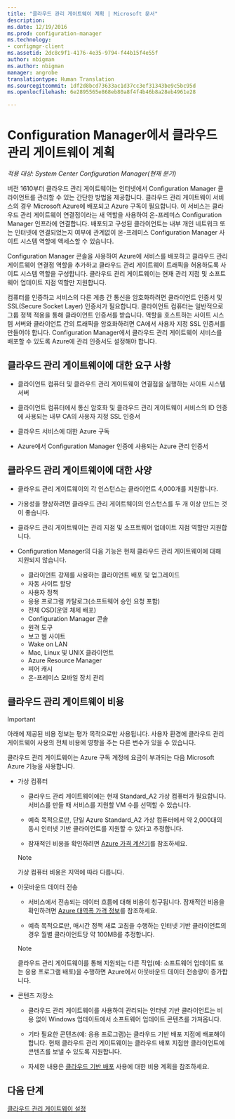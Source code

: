 ```yaml
---
title: "클라우드 관리 게이트웨이 계획 | Microsoft 문서"
description: 
ms.date: 12/19/2016
ms.prod: configuration-manager
ms.technology:
- configmgr-client
ms.assetid: 2dc8c9f1-4176-4e35-9794-f44b15f4e55f
author: nbigman
ms.author: nbigman
manager: angrobe
translationtype: Human Translation
ms.sourcegitcommit: 1df2d8bcd73633ac1d37cc3ef31343be9c5bc95d
ms.openlocfilehash: 6e2895565e868eb80a8f4f4b46b8a28eb4961e28

---
```


# <a name="plan-for-cloud-management-gateway-in-configuration-manager"></a>Configuration Manager에서 클라우드 관리 게이트웨이 계획

*적용 대상: System Center Configuration Manager(현재 분기)*

버전 1610부터 클라우드 관리 게이트웨이는 인터넷에서 Configuration Manager 클라이언트를 관리할 수 있는 간단한 방법을 제공합니다. 클라우드 관리 게이트웨이 서비스의 경우 Microsoft Azure에 배포되고 Azure 구독이 필요합니다. 이 서비스는 클라우드 관리 게이트웨이 연결점이라는 새 역할을 사용하여 온-프레미스 Configuration Manager 인프라에 연결합니다. 배포되고 구성된 클라이언트는 내부 개인 네트워크 또는 인터넷에 연결되었는지 여부에 관계없이 온-프레미스 Configuration Manager 사이트 시스템 역할에 액세스할 수 있습니다.

Configuration Manager 콘솔을 사용하여 Azure에 서비스를 배포하고 클라우드 관리 게이트웨이 연결점 역할을 추가하고 클라우드 관리 게이트웨이 트래픽을 허용하도록 사이트 시스템 역할을 구성합니다. 클라우드 관리 게이트웨이는 현재 관리 지점 및 소프트웨어 업데이트 지점 역할만 지원합니다.

컴퓨터를 인증하고 서비스의 다른 계층 간 통신을 암호화하려면 클라이언트 인증서 및 SSL(Secure Socket Layer) 인증서가 필요합니다. 클라이언트 컴퓨터는 일반적으로 그룹 정책 적용을 통해 클라이언트 인증서를 받습니다. 역할을 호스트하는 사이트 시스템 서버와 클라이언트 간의 트래픽을 암호화하려면 CA에서 사용자 지정 SSL 인증서를 만들어야 합니다. Configuration Manager에서 클라우드 관리 게이트웨이 서비스를 배포할 수 있도록 Azure에 관리 인증서도 설정해야 합니다.

## <a name="requirements-for-cloud-management-gateway"></a>클라우드 관리 게이트웨이에 대한 요구 사항

-   클라이언트 컴퓨터 및 클라우드 관리 게이트웨이 연결점을 실행하는 사이트 시스템 서버

-   클라이언트 컴퓨터에서 통신 암호화 및 클라우드 관리 게이트웨이 서비스의 ID 인증에 사용되는 내부 CA의 사용자 지정 SSL 인증서

-   클라우드 서비스에 대한 Azure 구독

-   Azure에서 Configuration Manager 인증에 사용되는 Azure 관리 인증서

## <a name="specifications-for-cloud-management-gateway"></a>클라우드 관리 게이트웨이에 대한 사양

- 클라우드 관리 게이트웨이의 각 인스턴스는 클라이언트 4,000개를 지원합니다.
- 가용성을 향상하려면 클라우드 관리 게이트웨이의 인스턴스를 두 개 이상 만드는 것이 좋습니다.
- 클라우드 관리 게이트웨이는 관리 지점 및 소프트웨어 업데이트 지점 역할만 지원합니다.
-   Configuration Manager의 다음 기능은 현재 클라우드 관리 게이트웨이에 대해 지원되지 않습니다.

    -   클라이언트 강제를 사용하는 클라이언트 배포 및 업그레이드
    -   자동 사이트 할당
    -   사용자 정책
    -   응용 프로그램 카탈로그(소프트웨어 승인 요청 포함)
    -   전체 OSD(운영 체제 배포)
    -   Configuration Manager 콘솔
    -   원격 도구
    -   보고 웹 사이트
    -   Wake on LAN
    -   Mac, Linux 및 UNIX 클라이언트
    -   Azure Resource Manager
    -   피어 캐시
    -   온-프레미스 모바일 장치 관리

## <a name="cost-of-cloud-management-gateway"></a>클라우드 관리 게이트웨이 비용

>[!IMPORTANT]
>아래에 제공된 비용 정보는 평가 목적으로만 사용됩니다. 사용자 환경에 클라우드 관리 게이트웨이 사용의 전체 비용에 영향을 주는 다른 변수가 있을 수 있습니다.

클라우드 관리 게이트웨이는 Azure 구독 계정에 요금이 부과되는 다음 Microsoft Azure 기능을 사용합니다.

-   가상 컴퓨터

    -   클라우드 관리 게이트웨이에는 현재 Standard\_A2 가상 컴퓨터가 필요합니다. 서비스를 만들 때 서비스를 지원할 VM 수를 선택할 수 있습니다.

    -   예측 목적으로만, 단일 Azure Standard\_A2 가상 컴퓨터에서 약 2,000대의 동시 인터넷 기반 클라이언트를 지원할 수 있다고 추정합니다.

    -   잠재적인 비용을 확인하려면 [Azure 가격 계산기](https://azure.microsoft.com/en-us/pricing/calculator/)를 참조하세요.

      >[!NOTE]
      >가상 컴퓨터 비용은 지역에 따라 다릅니다.

-   아웃바운드 데이터 전송

    -   서비스에서 전송되는 데이터 흐름에 대해 비용이 청구됩니다. 잠재적인 비용을 확인하려면 [Azure 대역폭 가격 정보](https://azure.microsoft.com/en-us/pricing/details/bandwidth/)를 참조하세요.

    -   예측 목적으로만, 매시간 정책 새로 고침을 수행하는 인터넷 기반 클라이언트의 경우 월별 클라이언트당 약 100MB를 추정합니다.

    >[!NOTE]
    > 클라우드 관리 게이트웨이를 통해 지원되는 다른 작업(예: 소프트웨어 업데이트 또는 응용 프로그램 배포)을 수행하면 Azure에서 아웃바운드 데이터 전송량이 증가합니다.

-   콘텐츠 저장소

    -   클라우드 관리 게이트웨이를 사용하여 관리되는 인터넷 기반 클라이언트는 비용 없이 Windows 업데이트에서 소프트웨어 업데이트 콘텐츠를 가져옵니다.

    -   기타 필요한 콘텐츠(예: 응용 프로그램)는 클라우드 기반 배포 지점에 배포해야 합니다. 현재 클라우드 관리 게이트웨이는 클라우드 배포 지점만 클라이언트에 콘텐츠를 보낼 수 있도록 지원합니다.

    - 자세한 내용은 [클라우드 기반 배포](/sccm/core/plan-design/hierarchy/use-a-cloud-based-distribution-point#cost-of-using-cloud-based-distribution) 사용에 대한 비용 계획을 참조하세요.

## <a name="next-steps"></a>다음 단계

[클라우드 관리 게이트웨이 설정](setup-cloud-management-gateway.md)



<!--HONumber=Dec16_HO3-->


